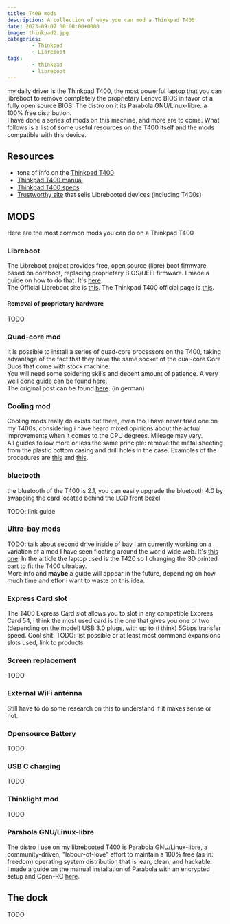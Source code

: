 ```yaml
---
title: T400 mods
description: A collection of ways you can mod a Thinkpad T400
date: 2023-09-07 00:00:00+0000
image: thinkpad2.jpg
categories:
        - Thinkpad
        - Libreboot
tags:
        - thinkpad
        - libreboot
---
```

my daily driver is the Thinkpad T400, the most powerful laptop that you can libreboot to remove completely the proprietary Lenovo BIOS in favor of a fully open source BIOS. The distro on it its Parabola GNU/Linux-libre: a 100% free distribution.\
I have done a series of mods on this machine, and more are to come. What follows is a list of some useful resources on the T400 itself and the mods compatible with this device.

## Resources
- tons of info on the [Thinkpad T400](https://mcdojf.wixsite.com/t400)
- [Thinkpad T400 manual](https://thinkpads.com/support/hmm/hmm_pdf/43y6629_05.pdf)
- [Thinkpad T400 specs](https://www.thinkwiki.org/wiki/Category:T400)
- [Trustworthy site](https://minifree.org/) that sells Librebooted devices (including T400s)

## MODS
Here are the most common mods you can do on a Thinkpad T400
### Libreboot 
The Libreboot project provides free, open source (libre) boot firmware based on coreboot, replacing proprietary BIOS/UEFI firmware. I made a guide on how to do that. It's [here](https://bytemeifyoucan.lol/p/my-t400-libreboot-guide/).\
The Official Libreboot site is [this](https://libreboot.org/). The Thinkpad T400 official page is [this](https://libreboot.org/docs/hardware/t400.html).
#### Removal of proprietary hardware
TODO
### Quad-core mod
It is possible to install a series of quad-core processors on the T400, taking advantage of the fact that they have the same socket of the dual-core Core Duos that come with stock machine.\
You will need some soldering skills and decent amount of patience. A very well done guide can be found [here](https://thonkpeasant.xyz/guides/other/quad.html).\
The original post can be found [here](https://thinkpad-forum.de/threads/core2-quad-mit-coreboot-libreboot-auf-t500-wahrsch-auch-t400-benutzen-beta.199129/). (in german)
### Cooling mod 
Cooling mods really do exists out there, even tho I have never tried one on my T400s, considering i have heard mixed opinions about the actual improvements when it comes to the CPU degrees. Mileage may vary.\
All guides follow more or less the same principle: remove the metal sheeting from the plastic bottom casing and drill holes in the case. Examples of the procedures are [this](https://thonkpeasant.xyz/guides/other/cool.html) and [this](https://www.instructables.com/Fix-a-Thinkpad-T400s-Thermal-Issues-Once-and-For-/).
### bluetooth
the bluetooth of the T400 is 2.1, you can easily upgrade the bluetooth 4.0 by swapping the card located behind the LCD front bezel

TODO: link guide
### Ultra-bay mods
TODO: talk about second drive inside of bay
I am currently working on a variation of a mod I have seen floating around the world wide web. It's [this one](https://hackaday.com/tag/thinkpad-ultrabay/). In the article the laptop used is the T420 so I changing the 3D printed part to fit the T400 ultrabay.\
More info and **maybe** a guide will appear in the future, depending on how much time and effor i want to waste on this idea.
### Express Card slot
The T400 Express Card slot allows you to slot in any compatible Express Card 54, i think the most used card is the one that gives you one or two (depending on the model) USB 3.0 plugs, with up to (i think) 5Gbps transfer speed. Cool shit.
TODO: list possible or at least most commond expansions slots used, link to products
### Screen replacement
TODO
### External WiFi antenna
Still have to do some research on this to understand if it makes sense or not.
### Opensource Battery
TODO
### USB C charging
TODO
### Thinklight mod
TODO
### Parabola GNU/Linux-libre
The distro i use on my librebooted T400 is Parabola GNU/Linux-libre, a community-driven, "labour-of-love" effort to maintain a 100% free (as in: freedom) operating system distribution that is lean, clean, and hackable.\
I made a guide on the manual installation of Parabola with an encrypted setup and Open-RC [here](https://bytemeifyoucan.lol/p/parabola-installation-guide/).

## The dock
TODO
